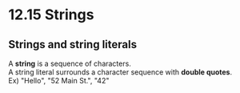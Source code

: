 # 12.15 Strings

## Strings and string literals
A **string** is a sequence of characters.   
A string literal surrounds a character sequence with **double quotes**.   
Ex) "Hello", "52 Main St.", "42"
